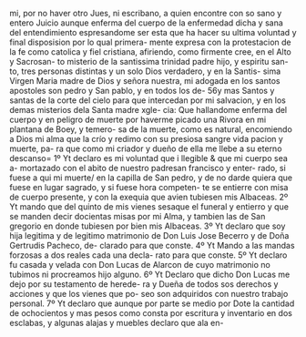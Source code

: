 mi, por no haver otro Jues, ni escribano, a quien encontre con so
sano y entero Juicio aunque enferma del cuerpo de la enfermedad
dicha y sana del entendimiento espresandome ser esta que ha
hacer su ultima voluntad y final disposision por lo qual primera-
mente expresa con la protestacion de la fe como catolica y fiel
cristiana, afiriendo, como firmente cree, en el Alto y Sacrosan-
to misterio de la santissima trinidad padre hijo, y espiritu san-
to, tres personas distintas y un solo Dios verdadero, y en la Santis-
sima Virgen Maria madre de Dios y señora nuestra, mi adogada
en los santos apostoles son pedro y San pablo, y en todos los de-
56y mas Santos y santas de la corte del cielo para que intercedan
por mi salvacion, y en los demas misterios dela Santa madre xgle-
cia: Que hallandome enferma del cuerpo y en peligro de muerte
por haverme picado una Rivora en mi plantana de Boey, y temero-
sa de la muerte, como es natural, encomiendo a Dios mi alma que
la crío y redimo con su presiosa sangre vida pacion y muerte, pa-
ra que como mi criador y dueño de ella me llebe a su eterno
descanso=
1º Yt declaro es mi voluntad que i llegible & que mi cuerpo sea a-
mortazado con el abito de nuestro padresan francisco y enter-
rado, si fuese a qui mi muerte/ en la capilla de San pedro, y de no
darde quiera que fuese en lugar sagrado, y si fuese hora competen-
te se entierre con misa de cuerpo presente, y con la exequia que
avien tubiesen mis Albaceas.
2º Yt mando que del quinto de mis vienes sesaque el funeral y entierro
y que se manden decir docientas misas por mi Alma, y tambien las
de San gregorio en donde tubiesen por bien mis Albaceas.
3º Yt declaro que soy hija legitima y de legitimo matrimonio
de Don Luis Jose Becerro y de Doña Gertrudis Pacheco, de-
clarado para que conste.
4º Yt Mando a las mandas forzosas a dos reales cada una decla-
rato para que conste.
5º Yt declaro fu casada y velada con Don Lucas de Alarcon de
cuyo matrimonio no tubimos ni procreamos hijo alguno.
6º Yt Declaro que dicho Don Lucas me dejo por su testamento de herede-
ra y Dueña de todos sos derechos y acciones y que los vienes que po-
seo son adquiridos con nuestro trabajo personal.
7º Yt declaro que aunque por parte se medio por Dote la cantidad de
ochocientos y mas pesos como consta por escritura y inventario
en dos esclabas, y algunas alajas y muebles declaro que ala en-
